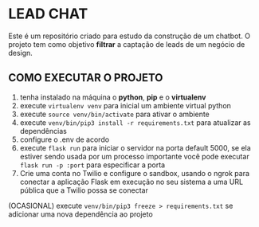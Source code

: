 # LEAD CHAT

Este é um repositório criado para estudo da construção de um chatbot. O projeto tem como objetivo **filtrar** a captação de leads de um negócio de design.

## COMO EXECUTAR O PROJETO

1. tenha instalado na máquina o **python**, **pip** e o **virtualenv**
2. execute `virtualenv venv` para inicial um ambiente virtual python
3. execute `source venv/bin/activate` para ativar o ambiente  
4. execute `venv/bin/pip3 install -r requirements.txt` para atualizar as dependências
5. configure o .env de acordo
6. execute `flask run` para iniciar o servidor na porta default 5000, se ela estiver sendo usada por um processo importante você pode executar `flask run -p :port` para especificar a porta
7. Crie uma conta no Twilio e configure o sandbox, usando o ngrok para conectar a aplicação Flask em execução no seu sistema a uma URL pública que a Twilio possa se conectar

(OCASIONAL) execute `venv/bin/pip3 freeze > requirements.txt` se adicionar uma nova dependência ao projeto